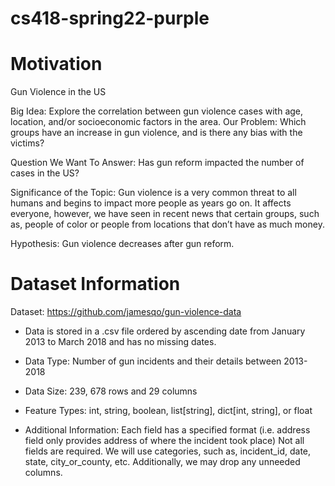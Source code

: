 # cs418-spring22-purple


# Motivation
Gun Violence in the US

Big Idea: Explore the correlation between gun violence cases with age, location, and/or socioeconomic factors in the area.
Our Problem: Which groups have an increase in gun violence, and is there any bias with the victims?

Question We Want To Answer: Has gun reform impacted the number of cases in the US?


Significance of the Topic: Gun violence is a very common threat to all humans and begins to impact more people as years go on. It affects everyone, however, we have seen in recent news that certain groups, such as, people of color or people from locations that don’t have as much money.

Hypothesis: Gun violence decreases after gun reform.


# Dataset Information
Dataset: https://github.com/jamesqo/gun-violence-data

- Data is stored in a .csv file ordered by ascending date from January 2013 to March 2018 and has no missing dates.
- Data Type: Number of gun incidents and their details between 2013-2018
- Data Size:  239, 678 rows and 29 columns
- Feature Types: int, string, boolean, list[string], dict[int, string], or float

- Additional Information:
    Each field has a specified format (i.e. address field only provides address of where the incident took place)
    Not all fields are required. We will use categories, such as, incident_id, date, state, city_or_county, etc. Additionally, we may drop any unneeded columns.

